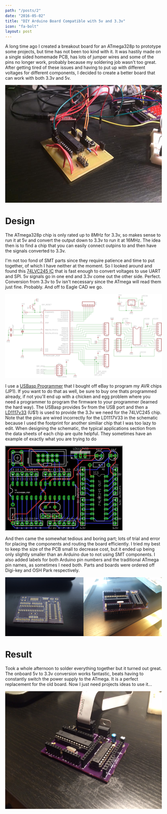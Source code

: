 ```yaml
---
path: "/posts/2"
date: "2016-05-02"
title: "DIY Arduino Board Compatible with 5v and 3.3v"
icon: "fa-bolt"
layout: post
---
```


A long time ago I created a breakout board for an ATmega328p to prototype some
projects, but time has not been too kind with it. It was hastily made on a
single sided homemade PCB, has lots of jumper wires and some of the pins no
longer work, probably because my soldering job wasn't too great. After getting
tired of these issues and having to put up with different voltages for
different components, I decided to create a better board that can work with
both 3.3v and 5v.

[![](/assets/2_1.jpeg)](/images/2_1.jpeg)

# Design

The ATmega328p chip is only rated up to 8MHz for 3.3v, so makes sense to run
it at 5v and convert the output down to 3.3v to run it at 16MHz. The idea then
is to find a chip that you can easily connect outpins to and then have the
signals converted to 3.3v.

I'm not too fond of SMT parts since they require patience and time to put
together, of which I have neither at the moment. So I looked around and found
this [74LVC245 IC](http://www.adafruit.com/datasheets/sn74lvc245a.pdf)
that is fast enough to convert voltages to use UART and SPI. 5v signals go in
one end and 3.3v come out the other side. Perfect. Conversion from 3.3v to 5v
isn't necessary since the ATmega will read them just fine. Probably. And off
to Eagle CAD we go.

[![](/assets/2_2.png)](/images/2_2.png)

I use a [USBasp Programmer](http://www.fischl.de/usbasp/) that I
bought off eBay to program my AVR chips (JP1). If you want to do that as well,
be sure to buy one thats programmed already, if not you'll end up with a
chicken and egg problem where you need a programmer to program the firmware to
your programmer (learned the hard way). The USBasp provides 5v from the USB
port and then a [LD1117v33](https://www.sparkfun.com/datasheets/Components/LD1117V33.pdf)
(U\$1) is used to provide the 3.3v we need for the 74LVC245 chip. Note that the
pins are wired incorrectly for the LD1117V33 in the schematic because I used
the footprint for another similiar chip that I was too lazy to edit. When
designing the schematic, the typical applications section from the data sheets
of each chip are quite helpful. They sometimes have an example of exactly what
you are trying to do

[![](/assets/2_3.png)](/images/2_3.png)

And then came the somewhat tedious and boring part; lots of trial and error
for placing the components and routing the board efficiently. I tried my best
to keep the size of the PCB small to decrease cost, but it ended up being only
slightly smaller than an Arduino due to not using SMT components. I also added
labels for both Arduino pin numbers and the traditional ATmega pin names, as
sometimes I need both. Parts and boards were ordered off Digi-key and OSH Park
respectively.

[![](/assets/2_4.png)](/images/2_4.png)

# Result

Took a whole afternoon to solder everything together but it turned out great.
The onboard 5v to 3.3v conversion works fantastic, beats having to constantly
switch the power supply to the ATmega. It is a perfect replacement for the old
board. Now I just need projects ideas to use it...

[![](/assets/2_5.png)](/images/2_5.png)
